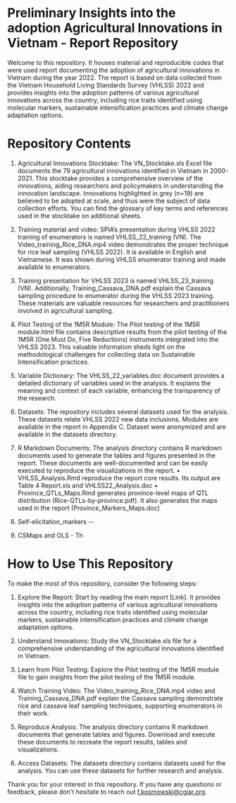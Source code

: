 # Preliminary Insights into the adoption Agricultural Innovations in Vietnam - Report Repository

Welcome to this repository. It houses material and reproducible codes that were used report documenting the adoption of agricultural innovations in Vietnam during the year 2022. The report is based on data collected from the Vietnam Household Living Standards Survey (VHLSS) 2022 and provides insights into the adoption patterns of various agricultural innovations across the country, including rice traits identified using molecular markers, sustainable intensification practices and climate change adaptation options.

# Repository Contents

1.	Agricultural Innovations Stocktake: The VN_Stocktake.xls Excel file documents the 79 agricultural innovations identified in Vietnam in 2000-2021. This stocktake provides a comprehensive overview of the innovations, aiding researchers and policymakers in understanding the innovation landscape. Innovations highlighted in grey (n=19) are believed to be adopted at scale, and thus were the subject of data collection efforts. You can find the glossary of key terms and references used in the stocktake on additional sheets.
   
3.	Training material and video: SPIA’s presentation during VHLSS 2022 training of enumerators is named VHLSS_22_training (VN). The Video_training_Rice_DNA.mp4 video demonstrates the proper technique for rice leaf sampling (VHLSS 2022). It is available in English and Vietnamese. It was shown during VHLSS enumerator training and made available to enumerators.
   
5.	Training presentation for VHLSS 2023 is named VHLSS_23_training (VN). Additionally, Training_Cassava_DNA.pdf explain the Cassava sampling procedure to enumerator during the VHLSS 2023 training. These materials are valuable resources for researchers and practitioners involved in agricultural sampling. 
6.	Pilot Testing of the 1M5R Module: The Pilot testing of the 1M5R module.html file contains descriptive results from the pilot testing of the 1M5R (One Must Do, Five Reductions) instruments integrated into the VHLSS 2023. This valuable information sheds light on the methodological challenges for collecting data on Sustainable Intensification practices.
   
8.	Variable Dictionary: The VHLSS_22_variables.doc document provides a detailed dictionary of variables used in the analysis. It explains the meaning and context of each variable, enhancing the transparency of the research.
   
10.	Datasets: The repository includes several datasets used for the analysis. These datasets relate VHLSS 2022 new data inclusions. Modules are available in the report in Appendix C. Dataset were anonymized and are available in the datasets directory.
    
12.	R Markdown Documents: The analysis directory contains R markdown documents used to generate the tables and figures presented in the report. These documents are well-documented and can be easily executed to reproduce the visualizations in the report.
•	VHLSS_Analysis.Rmd reproduce the report core results. Its output are Table 4 Report.xls and VHLSS22_Analysis.doc
•	Province_QTLs_Maps.Rmd generates province-level maps of QTL distribution (Rice-QTLs-by-province.pdf). It also generates the maps used in the report (Province_Markers_Maps.doc)
13.	Self-elicitation_markers --
14.	CSMaps and OLS - Th

# How to Use This Repository

To make the most of this repository, consider the following steps:

1.	Explore the Report: Start by reading the main report [Link]. It provides insights into the adoption patterns of various agricultural innovations across the country, including rice traits identified using molecular markers, sustainable intensification practices and climate change adaptation options.
   
3.	Understand Innovations: Study the VN_Stocktake.xls file for a comprehensive understanding of the agricultural innovations identified in Vietnam.
   
5.	Learn from Pilot Testing: Explore the Pilot testing of the 1M5R module file to gain insights from the pilot testing of the 1M5R module.
   
7.	Watch Training Video: The Video_training_Rice_DNA.mp4 video and Training_Cassava_DNA.pdf explain the Cassava sampling demonstrate rice and cassava leaf sampling techniques, supporting enumerators in their work.
   
9.	Reproduce Analysis: The analysis directory contains R markdown documents that generate tables and figures. Download and execute these documents to recreate the report results, tables and visualizations.
    
11.	Access Datasets: The datasets directory contains datasets used for the analysis. You can use these datasets for further research and analysis.
    
Thank you for your interest in this repository. If you have any questions or feedback, please don't hesitate to reach out f.kosmowski@cgiar.org.

